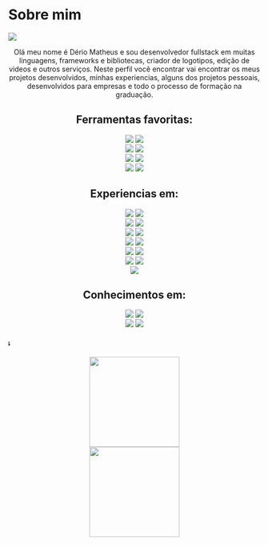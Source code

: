 # Sobre mim

![](https://komarev.com/ghpvc/?username=derio123)

<p align='center'>Olá meu nome é Dério Matheus e sou desenvolvedor fullstack em muitas linguagens, frameworks e bibliotecas, criador de logotipos, edição de videos e outros serviços.
Neste perfil você encontrar vai encontrar os meus projetos desenvolvidos, minhas experiencias, alguns dos projetos pessoais, 
desenvolvidos para empresas e todo o processo de formação na graduação.</p>

<h2 align='center'>Ferramentas favoritas:</h2>
<p align='center'>
    <label><img src="https://img.shields.io/badge/CSS-43853D?style=for-the-badge&logo=css3&logoColor=yellow"></label>
    <label><img src="https://img.shields.io/badge/Javascript-43853D?style=for-the-badge&logo=javascript&logoColor=yellow"></label> 
    <br>
    <label><img src="https://img.shields.io/badge/Java-43853D?style=for-the-badge&logo=openjdk&logoColor=yellow"></label>
    <label><img src="https://img.shields.io/badge/PHP-43853D?style=for-the-badge&logo=php&logoColor=yellow"></label> 
    <br>
    <label><img src="https://img.shields.io/badge/Ionic-43853D?style=for-the-badge&logo=ionic&logoColor=yellow"></label>
    <label><img src="https://img.shields.io/badge/Angular-43853D?style=for-the-badge&logo=angular&logoColor=yellow"></label>
    <br>
    <label><img src="https://img.shields.io/badge/Nodejs-43853D?style=for-the-badge&logo=node.js&logoColor=yellow"></label>
    <label><img src="https://img.shields.io/badge/Yarn-43853D?style=for-the-badge&logo=yarn&logoColor=yellow"></label>
<p>

<h2 align='center'>Experiencias em:</h2>
<p align='center'>
    <label><img src="https://img.shields.io/badge/HTML-43853D?style=for-the-badge&logo=html5&logoColor=yellow"></label>
    <label><img src="https://img.shields.io/badge/CSS-43853D?style=for-the-badge&logo=css3&logoColor=yellow"></label>
    <br>
    <label><img src="https://img.shields.io/badge/Javascript-43853D?style=for-the-badge&logo=javascript&logoColor=yellow"></label> 
     <label><img src="https://img.shields.io/badge/Jquery-43853D?style=for-the-badge&logo=jquery&logoColor=yellow"></label>
    <br>
     <label><img src="https://img.shields.io/badge/Java-43853D?style=for-the-badge&logo=java&logoColor=yellow"></label> 
     <label><img src="https://img.shields.io/badge/PHP-43853D?style=for-the-badge&logo=php&logoColor=yellow"></label>
    <br>
    <label><img src="https://img.shields.io/badge/Nodejs-43853D?style=for-the-badge&logo=node.js&logoColor=yellow"></label>
    <label><img src="https://img.shields.io/badge/Angular-43853D?style=for-the-badge&logo=angular&logoColor=yellow"></label>
    <br>
    <label><img src="https://img.shields.io/badge/Ionic-43853D?style=for-the-badge&logo=ionic&logoColor=yellow"></label>
    <label><img src="https://img.shields.io/badge/React-43853D?style=for-the-badge&logo=react&logoColor=yellow"></label>
    <br>
    <label><img src="https://img.shields.io/badge/Mysql-43853D?style=for-the-badge&logo=mysql&logoColor=yellow"></label>
    <label><img src="https://img.shields.io/badge/PostgreSql-43853D?style=for-the-badge&logo=postgresql&logoColor=yellow"></label>
    <br>
    <label><img src="https://img.shields.io/badge/NPM-43853D?style=for-the-badge&logo=npm&logoColor=yellow"></label>
<p>

<h2 align='center'>Conhecimentos em:</h2>
<div align='center'>
    <label><img src="https://img.shields.io/badge/ReactNative-43853D?style=for-the-badge&logo=react&logoColor=yellow"></label>
    <label><img src="https://img.shields.io/badge/Python-43853D?style=for-the-badge&logo=python&logoColor=yellow"></label>
    <br>
    <label><img src="https://img.shields.io/badge/-C-%43853D?style=for-the-badge&logo=c-sharp&logoColor=yellow"></label>
    <label><img src="https://img.shields.io/badge/MongoDB-43853D?style=for-the-badge&logo=mongodb&logoColor=yellow"></label>   
    <marquee behavior="up" direction="right">
        <h4><span class="badge badge-primary">
        Em breve novos conhecimentos</span></h4>
    </marquee>
</div>
<div align='center'>
    <img height="180em" src="https://github-readme-stats.vercel.app/api?username=derio123&show_icons=true&theme=dark&include_all_commits=true&count_private=true&cache_seconds=1000"/>
    <br>
    <img height="180em" src="https://github-readme-stats.vercel.app/api/top-langs/?username=derio123&layout=compact&langs_count=7&theme=dark&cache_seconds=1000"/>
</div>
